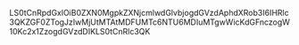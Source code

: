 LS0tCnRpdGxlOiB0ZXN0MgpkZXNjcmlwdGlvbjogdGVzdAphdXRob3I6IHRlc3QKZGF0ZTogJzIwMjUtMTAtMDFUMTc6NTU6MDIuMTgwWicKdGFnczogW10Kc2x1ZzogdGVzdDIKLS0tCnRlc3QK